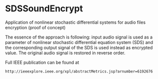 SDSSoundEncrypt
===============

Application of nonlinear stochastic differential systems for audio files encryption (proof of concept)

The essence of the approach is following: input audio signal is used as a parameter of nonlinear stochastic differential equation system (SDS) and the corresponding output signal of the SDS is used instead as encrypted value. The original audio signal is restored in reverse order.

Full IEEE publication can be found at

    http://ieeexplore.ieee.org/xpl/abstractMetrics.jsp?arnumber=6192676
